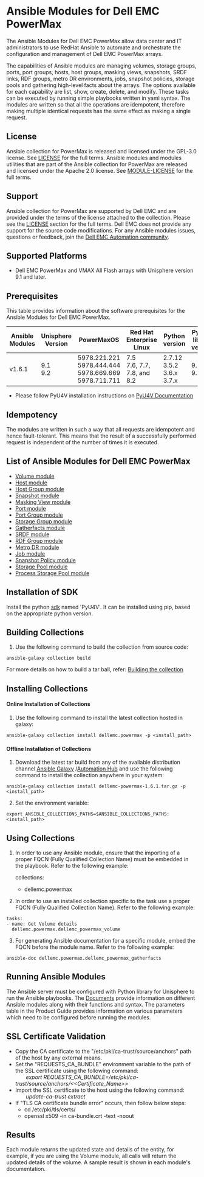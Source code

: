 # Ansible Modules for Dell EMC PowerMax

The Ansible Modules for Dell EMC PowerMax allow data center and IT administrators to use RedHat Ansible to automate and orchestrate the configuration and management of Dell EMC PowerMax arrays.

The capabilities of Ansible modules are managing volumes, storage groups, ports, port groups, hosts, host groups, masking views, snapshots, SRDF links, RDF groups, metro DR environments, jobs, snapshot policies, storage pools and gathering high-level facts about the arrays. The options available for each capability are list, show, create, delete, and modify. These tasks can be executed by running simple playbooks written in yaml syntax. The modules are written so that all the operations are idempotent, therefore making multiple identical requests has the same effect as making a single request.

## License
Ansible collection for PowerMax is released and licensed under the GPL-3.0 license. See [LICENSE](LICENSE) for the full terms. Ansible modules and modules utilities that are part of the Ansible collection for PowerMax are released and licensed under the Apache 2.0 license. See [MODULE-LICENSE](MODULE-LICENSE) for the full terms.

## Support
Ansible collection for PowerMax are supported by Dell EMC and are provided under the terms of the license attached to the collection. Please see the [LICENSE](#license) section for the full terms. Dell EMC does not provide any support for the source code modifications. For any Ansible modules issues, questions or feedback, join the [Dell EMC Automation community](https://www.dell.com/community/Automation/bd-p/Automation).

## Supported Platforms
  * Dell EMC PowerMax and VMAX All Flash arrays with Unisphere version 9.1 and later.

## Prerequisites
This table provides information about the software prerequisites for the Ansible Modules for Dell EMC PowerMax.

| **Ansible Modules** | **Unisphere Version** | **PowerMaxOS** | **Red Hat Enterprise Linux** | **Python version** | **Python library version** | **Ansible** |
|---------------------|-----------------------|----------------|------------------------------|--------------------|----------------------------|-------------|
| v1.6.1 | 9.1 <br> 9.2 | 5978.221.221 <br> 5978.444.444 <br> 5978.669.669 <br> 5978.711.711 |	7.5 <br> 7.6, 7.7, 7.8, and 8.2 | 2.7.12 <br> 3.5.2 <br> 3.6.x <br> 3.7.x | 9.1.x.x <br> 9.2.x.x | 2.9 and 2.10 | 

  * Please follow PyU4V installation instructions on [PyU4V Documentation](https://pyu4v.readthedocs.io/)

## Idempotency
The modules are written in such a way that all requests are idempotent and hence fault-tolerant. This means that the result of a successfully performed request is independent of the number of times it is executed.

## List of Ansible Modules for Dell EMC PowerMax
  * [Volume module](docs/Product%20Guide.md#volume-module)
  * [Host module](docs/Product%20Guide.md#host-module)
  * [Host Group module](docs/Product%20Guide.md#host-group-module)
  * [Snapshot module](docs/Product%20Guide.md#snapshot-module)
  * [Masking View module](docs/Product%20Guide.md#masking-view-module)
  * [Port module](docs/Product%20Guide.md#port-module)
  * [Port Group module](docs/Product%20Guide.md#port-group-module)
  * [Storage Group module](docs/Product%20Guide.md#storage-group-module)  
  * [Gatherfacts module](docs/Product%20Guide.md#gatherfacts-module)
  * [SRDF module](docs/Product%20Guide.md#srdf-module)
  * [RDF Group module](docs/Product%20Guide.md#rdf-group-module)
  * [Metro DR module](docs/Product%20Guide.md#metro-dr-module)
  * [Job module](docs/Product%20Guide.md#job-module)
  * [Snapshot Policy module](docs/Product%20Guide.md#snapshot-policy-module)
  * [Storage Pool module](docs/Product%20Guide.md#storage-pool-module)
  * [Process Storage Pool module](docs/Product%20Guide.md#process-storage-pool-dict-module)

## Installation of SDK
Install the python [sdk](https://pypi.org/project/PyU4V/) named 'PyU4V'. It can be installed using pip, based on the appropriate python version.

## Building Collections
  1. Use the following command to build the collection from source code:
    
    ansible-galaxy collection build

   For more details on how to build a tar ball, refer: [Building the collection](https://docs.ansible.com/ansible/latest/dev_guide/developing_collections_distributing.html#building-your-collection-tarball)

## Installing Collections
#### Online Installation of Collections 
  1. Use the following command to install the latest collection hosted in galaxy:

	ansible-galaxy collection install dellemc.powermax -p <install_path>

#### Offline Installation of Collections
  1. Download the latest tar build from any of the available distribution channel [Ansible Galaxy](https://galaxy.ansible.com/dellemc/powermax) /[Automation Hub](https://console.redhat.com/ansible/automation-hub/repo/published/dellemc/powermax) and use the following command to install the collection anywhere in your system:

	ansible-galaxy collection install dellemc-powermax-1.6.1.tar.gz -p <install_path>

  2. Set the environment variable:

	export ANSIBLE_COLLECTIONS_PATHS=$ANSIBLE_COLLECTIONS_PATHS:<install_path>

## Using Collections

 1. In order to use any Ansible module, ensure that the importing of a proper FQCN (Fully Qualified Collection Name) must be embedded in the playbook. Refer to the following example:

	collections:
	- dellemc.powermax

  2. In order to use an installed collection specific to the task use a proper FQCN (Fully Qualified Collection Name). Refer to the following example:

	tasks:
    - name: Get Volume details
	  dellemc.powermax.dellemc_powermax_volume

  3. For generating Ansible documentation for a specific module, embed the FQCN  before the module name. Refer to the following example:

	ansible-doc dellemc.powermax.dellemc_powermax_gatherfacts

## Running Ansible Modules

The Ansible server must be configured with Python library for Unisphere to run the Ansible playbooks. The [Documents](docs) provide information on different Ansible modules along with their functions and syntax. The parameters table in the Product Guide provides information on various parameters which need to be configured before running the modules.

## SSL Certificate Validation

* Copy the CA certificate to the "/etc/pki/ca-trust/source/anchors" path of the host by any external means.
* Set the "REQUESTS_CA_BUNDLE" environment variable to the path of the SSL certificate using the following command:
<br>&nbsp;&nbsp;&nbsp;&nbsp;&nbsp;&nbsp; *export REQUESTS_CA_BUNDLE=/etc/pki/ca-trust/source/anchors/<<Certificate_Name>>*
* Import the SSL certificate to the host using the following command:
<br>&nbsp;&nbsp;&nbsp;&nbsp;&nbsp;&nbsp; *update-ca-trust extract*
* If "TLS CA certificate bundle error" occurs, then follow below steps:
    * cd /etc/pki/tls/certs/
    * openssl x509 -in ca-bundle.crt -text -noout

## Results
Each module returns the updated state and details of the entity, for example, if you are using the Volume module, all calls will return the updated details of the volume. A sample result is shown in each module's documentation.
